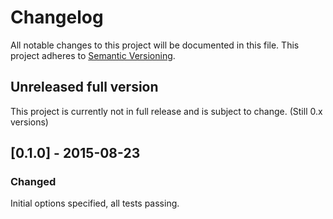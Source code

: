 Changelog
=========

All notable changes to this project will be documented in this file.
This project adheres to [Semantic Versioning](http://semver.org/).

## Unreleased full version

This project is currently not in full release and is subject to change. (Still 0.x versions)

## [0.1.0] - 2015-08-23
### Changed
Initial options specified, all tests passing.
